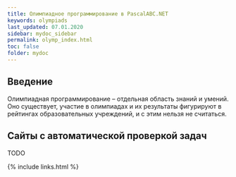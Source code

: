 ```yaml
---
title: Олимпиадное программирование в PascalABC.NET
keywords: olympiads
last_updated: 07.01.2020
sidebar: mydoc_sidebar
permalink: olymp_index.html
toc: false
folder: mydoc
---
```


## Введение

Олимпиадная программирование – отдельная область знаний и умений. Оно существует, участие в олимпиадах и их результаты фигурируют в рейтингах образовательных учреждений, и с этим нельзя не считаться.

## Сайты с автоматической проверкой задач

TODO

{% include links.html %}
